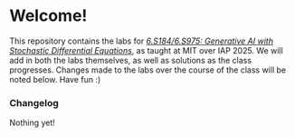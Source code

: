 # Welcome!
This repository contains the labs for [*6.S184/6.S975: Generative AI with Stochastic Differential Equations*](https://diffusion.csail.mit.edu), as taught at MIT over IAP 2025. We will add in both the labs themselves, as well as solutions as the class progresses. Changes made to the labs over the course of the class will be noted below. Have fun :)

### Changelog
Nothing yet!

